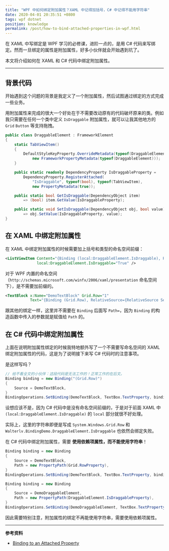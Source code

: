 ```yaml
---
title: "WPF 中如何绑定附加属性？XAML 中记得加括号，C# 中记得不能用字符串"
date: 2020-04-01 20:35:51 +0800
tags: wpf dotnet
position: knowledge
permalink: /post/how-to-bind-attached-properties-in-wpf.html
---
```


在 XAML 中写绑定是 WPF 学习的必修课，进阶一点的，是用 C# 代码来写绑定。然而一旦绑定的属性是附加属性，好多小伙伴就会开始遇到坑了。

本文将介绍如何在 XAML 和 C# 代码中绑定附加属性。

---

<div id="toc"></div>

## 背景代码

开始遇到这个问题的背景是我定义了一个附加属性，然后试图通过绑定的方式完成一些业务。

用附加属性来完成的很大一个好处在于不需要改动原有的代码破坏原来的类。例如我只需要在任何一个类中定义 `IsDraggable` 附加属性，就可以让我其他地方的 `Grid` `Button` 等支持拖拽。

```csharp
public class DraggableElement : FrameworkElement
{
    static TabViewItem()
    {
        DefaultStyleKeyProperty.OverrideMetadata(typeof(DraggableElement),
            new FrameworkPropertyMetadata(typeof(DraggableElement)));
    }

    public static readonly DependencyProperty IsDraggableProperty =
        DependencyProperty.RegisterAttached(
            "IsDraggable", typeof(bool), typeof(TabViewItem),
            new PropertyMetadata(true));

    public static bool GetIsDraggable(DependencyObject item)
        => (bool) item.GetValue(IsDraggableProperty);

    public static void SetIsDraggable(DependencyObject obj, bool value)
        => obj.SetValue(IsDraggableProperty, value);
}
```

## 在 XAML 中绑定附加属性

在 XAML 中绑定附加属性的时候需要加上括号和类型的命名空间前缀：

```xml
<ListViewItem Content="{Binding (local:DraggableElement.IsDraggable), RelativeSource={RelativeSource Self}}"
              local:DraggableElement.IsDraggable="True" />
```

对于 WPF 内置的命名空间（`http://schemas.microsoft.com/winfx/2006/xaml/presentation` 命名空间下），是不需要加前缀的。

```xml
<TextBlock x:Name="DemoTextBlock" Grid.Row="1"
           Text="{Binding (Grid.Row), RelativeSource={RelativeSource Self}}" />
```

跟其他的绑定一样，这里并不需要在 `Binding` 后面写 `Path=`，因为 `Binding` 的构造函数中传入的参数就是赋值给 `Path` 的。

## 在 C# 代码中绑定附加属性

上面在说明附加属性绑定的时候我特地额外写了一个不需要写命名空间的 XAML 绑定附加属性的代码，这是为了说明接下来写 C# 代码时的注意事项。

是这样写吗？

```csharp
// 给不看全文的小伙伴：这段代码是无法工作的！正常工作的在后文。
Binding binding = new Binding("(Grid.Row)")
{
    Source = DemoTextBlock,
}
BindingOperations.SetBinding(DemoTextBlock, TextBox.TextProperty, binding);
```

设想应该不是，因为 C# 代码中是没有命名空间前缀的，于是对于前面 XAML 中 `(local:DraggableElement.IsDraggable)` 的 `local` 部分就很不好处理。

实际上，这里的字符串即便是写成 `System.Windows.Grid.Row` 和 `Walterlv.BindingDemo.DraggableElement.IsDraggable` 也依然会绑定失败。

在 C# 代码中绑定附加属性，需要 **使用依赖项属性，而不能使用字符串**！

```csharp
Binding binding = new Binding
{
    Source = DemoTextBlock,
    Path = new PropertyPath(Grid.RowProperty),
}
BindingOperations.SetBinding(DemoTextBlock, TextBox.TextProperty, binding);
```

```csharp
Binding binding = new Binding
{
    Source = DemoDraggableElement,
    Path = new PropertyPath(DraggableElement.IsDraggableProperty),
}
BindingOperations.SetBinding(DemoDraggableElement, TextBox.TextProperty, binding);
```

因此需要特别注意，附加属性的绑定不再能使用字符串，需要使用依赖项属性。

---

**参考资料**

- [Binding to an Attached Property](http://geekswithblogs.net/NewThingsILearned/archive/2008/01/15/binding-to-an-attached-property.aspx)


